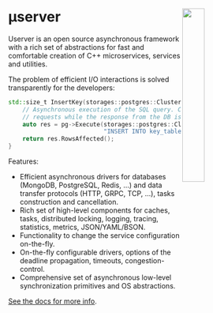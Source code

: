 # μserver <img src="https://github.yandex-team.ru/taxi/userver/blob/develop/scripts/docs/logo.svg" align='right' width="30%">
Userver is an open source asynchronous framework with a rich set of abstractions
for fast and comfortable creation of C++ microservices, services and utilities.

The problem of efficient I/O interactions is solved transparently for the developers:

```cpp
std::size_t InsertKey(storages::postgres::ClusterPtr pg, std::string_view key) {
    // Asynchronous execution of the SQL query. Current thread handles other
    // requests while the response from the DB is being received:
    auto res = pg->Execute(storages::postgres::ClusterHostType::kMaster,
                           "INSERT INTO key_table (key) VALUES ($1)", key);
    return res.RowsAffected();
}
```

Features:
* Efficient asynchronous drivers for databases (MongoDB, PostgreSQL, Redis, ...)
  and data transfer protocols (HTTP, GRPC, TCP, ...), tasks construction and
  cancellation.
* Rich set of high-level components for caches, tasks, distributed locking,
  logging, tracing, statistics, metrics, JSON/YAML/BSON.
* Functionality to change the service configuration on-the-fly.
* On-the-fly configurable drivers, options of the deadline propagation,
  timeouts, congestion-control.
* Comprehensive set of asynchronous low-level synchronization primitives and
  OS abstractions. 


[See the docs for more info](https://pages.github.yandex-team.ru/taxi/userver/).
